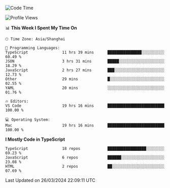 <!--START_SECTION:waka-->
![Code Time](http://img.shields.io/badge/Code%20Time-5%2C898%20hrs%2012%20mins-blue)

![Profile Views](http://img.shields.io/badge/Profile%20Views-0-blue)

📊 **This Week I Spent My Time On** 

```text
🕑︎ Time Zone: Asia/Shanghai

💬 Programming Languages: 
TypeScript               11 hrs 39 mins      ███████████████░░░░░░░░░░   60.49 % 
JSON                     3 hrs 31 mins       █████░░░░░░░░░░░░░░░░░░░░   18.29 % 
JavaScript               2 hrs 27 mins       ███░░░░░░░░░░░░░░░░░░░░░░   12.73 % 
Other                    29 mins             █░░░░░░░░░░░░░░░░░░░░░░░░   02.55 % 
YAML                     20 mins             ░░░░░░░░░░░░░░░░░░░░░░░░░   01.76 % 

🔥 Editors: 
VS Code                  19 hrs 16 mins      █████████████████████████   100.00 % 

💻 Operating System: 
Mac                      19 hrs 16 mins      █████████████████████████   100.00 % 
```

**I Mostly Code in TypeScript** 

```text
TypeScript               18 repos            █████████████████░░░░░░░░   69.23 % 
JavaScript               6 repos             ██████░░░░░░░░░░░░░░░░░░░   23.08 % 
HTML                     2 repos             ██░░░░░░░░░░░░░░░░░░░░░░░   07.69 % 
```




 Last Updated on 26/03/2024 22:09:11 UTC
<!--END_SECTION:waka-->
